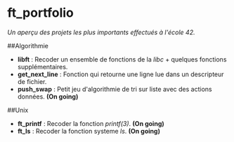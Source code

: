 # ft_portfolio

*Un aperçu des projets les plus importants effectués à l'école 42.*

##Algorithmie
- **libft** : Recoder un ensemble de fonctions de la *libc* + quelques fonctions supplémentaires.
- **get_next_line** : Fonction qui retourne une ligne lue dans un descripteur de fichier.
- **push_swap** : Petit jeu d'algorithmie de tri sur liste avec des actions données. **(On going)**

##Unix
- **ft_printf** : Recoder la fonction *printf(3)*. **(On going)**
- **ft_ls** : Recoder la fonction systeme *ls*. **(On going)**